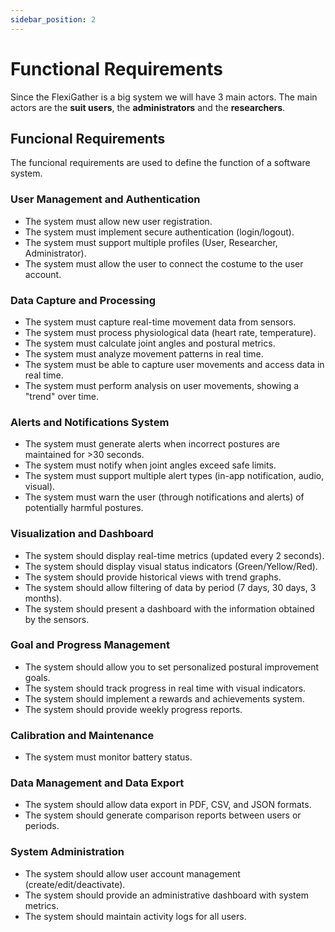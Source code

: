 ```yaml
---
sidebar_position: 2
---
```


# Functional Requirements

Since the FlexiGather is a big system we will have 3 main actors. The main actors are the **suit users**, the **administrators** and the **researchers**.

## Funcional Requirements

The funcional requirements are used to define the function of a software system.

### User Management and Authentication
- The system must allow new user registration.
- The system must implement secure authentication (login/logout).
- The system must support multiple profiles (User, Researcher, Administrator).
- The system must allow the user to connect the costume to the user account.


### Data Capture and Processing
- The system must capture real-time movement data from sensors.
- The system must process physiological data (heart rate, temperature).
- The system must calculate joint angles and postural metrics.
- The system must analyze movement patterns in real time.
- The system must be able to capture user movements and access data in real time.
- The system must perform analysis on user movements, showing a "trend" over time.

### Alerts and Notifications System
- The system must generate alerts when incorrect postures are maintained for >30 seconds.
- The system must notify when joint angles exceed safe limits.
- The system must support multiple alert types (in-app notification, audio, visual).
- The system must warn the user (through notifications and alerts) of potentially harmful postures.

### Visualization and Dashboard
- The system should display real-time metrics (updated every 2 seconds).
- The system should display visual status indicators (Green/Yellow/Red).
- The system should provide historical views with trend graphs.
- The system should allow filtering of data by period (7 days, 30 days, 3 months).
- The system should present a dashboard with the information obtained by the sensors.


### Goal and Progress Management
- The system should allow you to set personalized postural improvement goals.
- The system should track progress in real time with visual indicators.
- The system should implement a rewards and achievements system.
- The system should provide weekly progress reports.


### Calibration and Maintenance
- The system must monitor battery status.

### Data Management and Data Export
- The system should allow data export in PDF, CSV, and JSON formats.
- The system should generate comparison reports between users or periods.


### System Administration
- The system should allow user account management (create/edit/deactivate).
- The system should provide an administrative dashboard with system metrics.
- The system should maintain activity logs for all users.

<!-- r -->